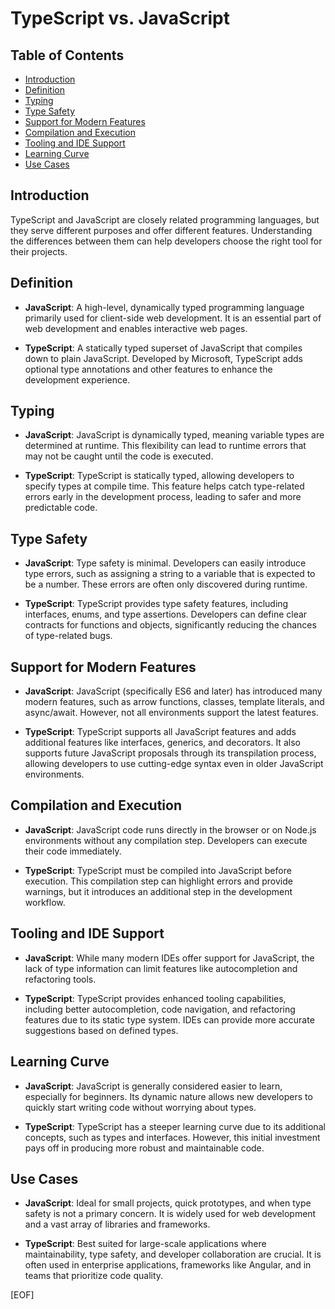 # TypeScript vs. JavaScript

## Table of Contents

- [Introduction](#introduction)
- [Definition](#definition)
- [Typing](#typing)
- [Type Safety](#type-safety)
- [Support for Modern Features](#support-for-modern-features)
- [Compilation and Execution](#compilation-and-execution)
- [Tooling and IDE Support](#tooling-and-ide-support)
- [Learning Curve](#learning-curve)
- [Use Cases](#use-cases)

## Introduction

TypeScript and JavaScript are closely related programming languages, but they serve different purposes and offer different features. Understanding the differences between them can help developers choose the right tool for their projects.

## Definition

- **JavaScript**: A high-level, dynamically typed programming language primarily used for client-side web development. It is an essential part of web development and enables interactive web pages.

- **TypeScript**: A statically typed superset of JavaScript that compiles down to plain JavaScript. Developed by Microsoft, TypeScript adds optional type annotations and other features to enhance the development experience.

## Typing

- **JavaScript**: JavaScript is dynamically typed, meaning variable types are determined at runtime. This flexibility can lead to runtime errors that may not be caught until the code is executed.

- **TypeScript**: TypeScript is statically typed, allowing developers to specify types at compile time. This feature helps catch type-related errors early in the development process, leading to safer and more predictable code.

## Type Safety

- **JavaScript**: Type safety is minimal. Developers can easily introduce type errors, such as assigning a string to a variable that is expected to be a number. These errors are often only discovered during runtime.

- **TypeScript**: TypeScript provides type safety features, including interfaces, enums, and type assertions. Developers can define clear contracts for functions and objects, significantly reducing the chances of type-related bugs.

## Support for Modern Features

- **JavaScript**: JavaScript (specifically ES6 and later) has introduced many modern features, such as arrow functions, classes, template literals, and async/await. However, not all environments support the latest features.

- **TypeScript**: TypeScript supports all JavaScript features and adds additional features like interfaces, generics, and decorators. It also supports future JavaScript proposals through its transpilation process, allowing developers to use cutting-edge syntax even in older JavaScript environments.

## Compilation and Execution

- **JavaScript**: JavaScript code runs directly in the browser or on Node.js environments without any compilation step. Developers can execute their code immediately.

- **TypeScript**: TypeScript must be compiled into JavaScript before execution. This compilation step can highlight errors and provide warnings, but it introduces an additional step in the development workflow.

## Tooling and IDE Support

- **JavaScript**: While many modern IDEs offer support for JavaScript, the lack of type information can limit features like autocompletion and refactoring tools.

- **TypeScript**: TypeScript provides enhanced tooling capabilities, including better autocompletion, code navigation, and refactoring features due to its static type system. IDEs can provide more accurate suggestions based on defined types.

## Learning Curve

- **JavaScript**: JavaScript is generally considered easier to learn, especially for beginners. Its dynamic nature allows new developers to quickly start writing code without worrying about types.

- **TypeScript**: TypeScript has a steeper learning curve due to its additional concepts, such as types and interfaces. However, this initial investment pays off in producing more robust and maintainable code.

## Use Cases

- **JavaScript**: Ideal for small projects, quick prototypes, and when type safety is not a primary concern. It is widely used for web development and a vast array of libraries and frameworks.

- **TypeScript**: Best suited for large-scale applications where maintainability, type safety, and developer collaboration are crucial. It is often used in enterprise applications, frameworks like Angular, and in teams that prioritize code quality.

[EOF]